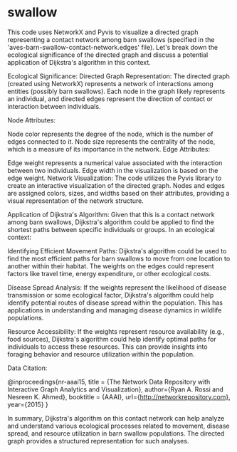 # swallow

This code uses NetworkX and Pyvis to visualize a directed graph representing a contact network among barn swallows (specified in the 'aves-barn-swallow-contact-network.edges' file). Let's break down the ecological significance of the directed graph and discuss a potential application of Dijkstra's algorithm in this context.

Ecological Significance:
Directed Graph Representation:
The directed graph (created using NetworkX) represents a network of interactions among entities (possibly barn swallows). Each node in the graph likely represents an individual, and directed edges represent the direction of contact or interaction between individuals.

Node Attributes:

Node color represents the degree of the node, which is the number of edges connected to it.
Node size represents the centrality of the node, which is a measure of its importance in the network.
Edge Attributes:

Edge weight represents a numerical value associated with the interaction between two individuals.
Edge width in the visualization is based on the edge weight.
Network Visualization:
The code utilizes the Pyvis library to create an interactive visualization of the directed graph. Nodes and edges are assigned colors, sizes, and widths based on their attributes, providing a visual representation of the network structure.

Application of Dijkstra's Algorithm:
Given that this is a contact network among barn swallows, Dijkstra's algorithm could be applied to find the shortest paths between specific individuals or groups. In an ecological context:

Identifying Efficient Movement Paths:
Dijkstra's algorithm could be used to find the most efficient paths for barn swallows to move from one location to another within their habitat. The weights on the edges could represent factors like travel time, energy expenditure, or other ecological costs.

Disease Spread Analysis:
If the weights represent the likelihood of disease transmission or some ecological factor, Dijkstra's algorithm could help identify potential routes of disease spread within the population. This has applications in understanding and managing disease dynamics in wildlife populations.

Resource Accessibility:
If the weights represent resource availability (e.g., food sources), Dijkstra's algorithm could help identify optimal paths for individuals to access these resources. This can provide insights into foraging behavior and resource utilization within the population.

Data Citation:

 @inproceedings{nr-aaai15,
      title = {The Network Data Repository with Interactive Graph Analytics and Visualization},
      author={Ryan A. Rossi and Nesreen K. Ahmed},
      booktitle = {AAAI},
      url={http://networkrepository.com},
      year={2015}
  }

In summary, Dijkstra's algorithm on this contact network can help analyze and understand various ecological processes related to movement, disease spread, and resource utilization in barn swallow populations. The directed graph provides a structured representation for such analyses.
